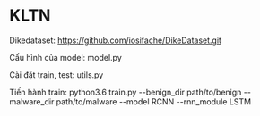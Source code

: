 # KLTN
Dikedataset: https://github.com/iosifache/DikeDataset.git

Cấu hình của model: model.py

Cài đặt train, test: utils.py

Tiến hành train: python3.6 train.py --benign_dir path/to/benign --malware_dir path/to/malware --model RCNN --rnn_module LSTM
